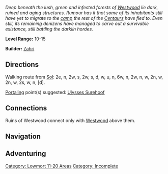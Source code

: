 *Deep beneath the lush, green and infested forests of
[Westwood](:Category:_Westwood.md "wikilink") lie dark, ruined and aging
structures. Rumour has it that some of its inhabitants still have yet to
migrate to the [camp](:Category:_Centaur_Camp.md "wikilink") the rest of
the [Centaurs](Centaurs.md "wikilink") have fled to. Even still, its
remaining denizens have managed to carve out a survivable existance,
still battling the darklin hordes.*

**Level Range:** 10-15

**Builder:** [Zahri](User:AlexyAnna.md "wikilink")

## Directions

Walking route from [Sol](Sol.md "wikilink"): 2e, n, 2w, s, 2w, s, d, w,
u, n, 6w, n, 2w, n, w, 2n, w, 2n, w, 2s, w, n, \[d\].

[Portaling](Portal.md "wikilink") point(s) suggested: [Ulysses
Surehoof](Centaur_Pledged_To_Knighthood.md "wikilink")

## Connections

Ruins of Westwood connect only with
[Westwood](:Category:_Westwood.md "wikilink") above them.

## Navigation

## Adventuring

[Category: Lowmort 11-20
Areas](Category:_Lowmort_11-20_Areas "wikilink") [Category:
Incomplete](Category:_Incomplete "wikilink")
